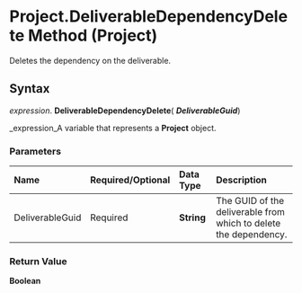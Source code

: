 
# Project.DeliverableDependencyDelete Method (Project)

Deletes the dependency on the deliverable.


## Syntax

 _expression_. **DeliverableDependencyDelete**( **_DeliverableGuid_**)

 _expression_A variable that represents a  **Project** object.


### Parameters



|**Name**|**Required/Optional**|**Data Type**|**Description**|
|:-----|:-----|:-----|:-----|
|DeliverableGuid|Required| **String**|The GUID of the deliverable from which to delete the dependency.|

### Return Value

 **Boolean**

